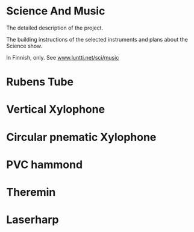 # Science And Music 
The detailed description of the project. 


The building instructions of the selected instruments and plans about the Science show.

In Finnish, only.
See www.luntti.net/sci/music


# Rubens Tube

# Vertical Xylophone

# Circular pnematic Xylophone

# PVC hammond

# Theremin

# Laserharp

# 

